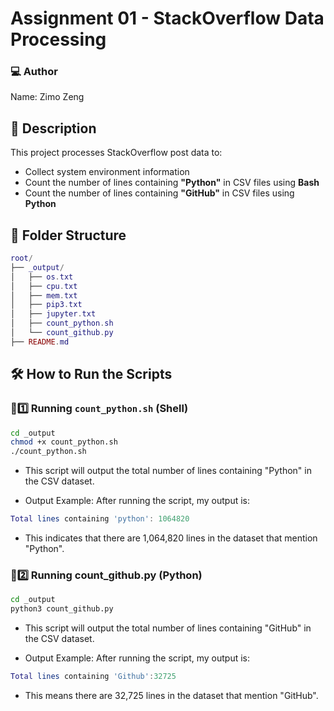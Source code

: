 # Assignment 01 - StackOverflow Data Processing

### **💻 Author**
Name: Zimo Zeng

## 📌 Description
This project processes StackOverflow post data to:
- Collect system environment information
- Count the number of lines containing **"Python"** in CSV files using **Bash**
- Count the number of lines containing **"GitHub"** in CSV files using **Python**

## 📂 Folder Structure
```lua
root/  
├── _output/  
│   ├── os.txt  
│   ├── cpu.txt  
│   ├── mem.txt  
│   ├── pip3.txt  
│   ├── jupyter.txt  
│   ├── count_python.sh  
│   └── count_github.py  
├── README.md  

```

## 🛠 How to Run the Scripts

### **🔹1️⃣ Running `count_python.sh` (Shell)**
```bash
cd _output
chmod +x count_python.sh
./count_python.sh
```
- This script will output the total number of lines containing "Python" in the CSV dataset.

- Output Example:
After running the script, my output is:
```lua
Total lines containing 'python': 1064820
```
- This indicates that there are 1,064,820 lines in the dataset that mention "Python".

### **🔹2️⃣ Running count_github.py (Python)**
```bash
cd _output
python3 count_github.py
```
- This script will output the total number of lines containing "GitHub" in the CSV dataset.

- Output Example:
After running the script, my output is:
```lua
Total lines containing 'Github':32725
```
- This means there are 32,725 lines in the dataset that mention "GitHub".
